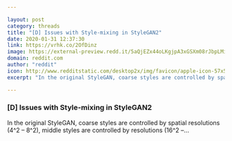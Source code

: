 ```yaml
---

layout: post
category: threads
title: "[D] Issues with Style-mixing in StyleGAN2"
date: 2020-01-31 12:37:30
link: https://vrhk.co/2OfDinz
image: https://external-preview.redd.it/5aQjEZx44oLKgjpA3xGSXm08rJbpLMiEIkgatgsoo-Q.jpg?width=400&height=209.42408377&auto=webp&s=5245dca16e6ea4159300b67761fd93f0518df4c2
domain: reddit.com
author: "reddit"
icon: http://www.redditstatic.com/desktop2x/img/favicon/apple-icon-57x57.png
excerpt: "In the original StyleGAN, coarse styles are controlled by spatial resolutions (4\^2 – 8\^2), middle styles are controlled by resolutions (16\^2 –..."

---
```


### [D] Issues with Style-mixing in StyleGAN2

In the original StyleGAN, coarse styles are controlled by spatial resolutions (4\^2 – 8\^2), middle styles are controlled by resolutions (16\^2 –...